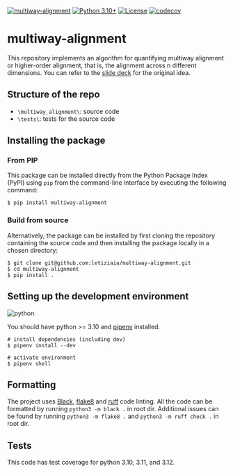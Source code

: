 [![multiway-alignment](https://github.com/letiziaia/multiway-alignment/actions/workflows/validate.yml/badge.svg)](https://github.com/letiziaia/multiway-alignment/actions/workflows/validate.yml)
[![Python 3.10+](https://img.shields.io/badge/python-3.10+-blue.svg)](https://www.python.org/downloads/release/python-3100/)
[![License](https://img.shields.io/badge/License-Apache_2.0-blue.svg)](https://github.com/letiziaia/multiway-alignment/blob/main/LICENSE)
[![codecov](https://codecov.io/gh/letiziaia/multiway-alignment/graph/badge.svg?token=KSXP8K5A8S)](https://codecov.io/gh/letiziaia/multiway-alignment)

# multiway-alignment

This repository implements an algorithm for quantifying multiway alignment or higher-order alignment, that is, the alignment across n different dimensions. You can refer to the [slide deck](https://docs.google.com/presentation/d/1HMEE5kOwwJPLBmAgycKIMSWRx0eCxd3RtSxVR1Jdczw/) for the original idea.

## Structure of the repo

- `\multiway_alignment\`: source code
- `\tests\`: tests for the source code

## Installing the package

### From PIP

This package can be installed directly from the Python Package Index (PyPI) using `pip` from the command-line interface by executing the following command:

```shell
$ pip install multiway-alignment
```

### Build from source

Alternatively, the package can be installed by first cloning the repository containing the source code and then installing the package locally in a chosen directory:

```shell
$ git clone git@github.com:letiziaia/multiway-alignment.git
$ cd multiway-alignment
$ pip install .
```

## Setting up the development environment

![python](https://img.shields.io/badge/Python-FFD43B?style=for-the-badge&logo=python&logoColor=blue)

You should have python >= 3.10 and [pipenv](https://github.com/pypa/pipenv#installation) installed.

```shell
# install dependencies (including dev)
$ pipenv install --dev

# activate environment
$ pipenv shell
```

## Formatting

The project uses [Black](https://black.readthedocs.io/en/stable/index.html), [flake8](https://flake8.pycqa.org/en/latest/) and [ruff](https://docs.astral.sh/ruff/) code linting.
All the code can be formatted by running `python3 -m black .` in root dir.
Additional issues can be found by running `python3 -m flake8 .` and `python3 -m ruff check .` in root dir.

## Tests

This code has test coverage for python 3.10, 3.11, and 3.12.
